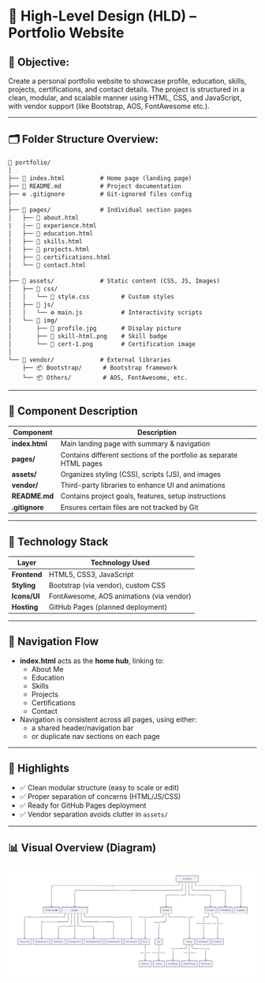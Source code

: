# 📘 High-Level Design (HLD) – Portfolio Website

## 📌 Objective:

Create a personal portfolio website to showcase profile, education, skills, projects, certifications, and contact details. The project is structured in a clean, modular, and scalable manner using HTML, CSS, and JavaScript, with vendor support (like Bootstrap, AOS, FontAwesome etc.).

---

## 🗂️ Folder Structure Overview:

```
📁 portfolio/
│
├── 📄 index.html          # Home page (landing page)
├── 📘 README.md           # Project documentation
├── ⚙️ .gitignore          # Git-ignored files config
│
├── 📁 pages/              # Individual section pages
│   ├── 📄 about.html
|   |── 📄 experience.html
│   ├── 📄 education.html
│   ├── 📄 skills.html
│   ├── 📄 projects.html
│   ├── 📄 certifications.html
│   └── 📄 contact.html
│
├── 📁 assets/             # Static content (CSS, JS, Images)
│   ├── 📁 css/
│   │   └── 🎨 style.css         # Custom styles
│   ├── 📁 js/
│   │   └── ⚙️ main.js           # Interactivity scripts
│   └── 📁 img/
│       ├── 🧑 profile.jpg       # Display picture
│       ├── 📄 skill-html.png    # Skill badge
│       └── 📄 cert-1.png        # Certification image
│
└── 📁 vendor/             # External libraries
    ├── 📦 Bootstrap/      # Bootstrap framework
    └── 📦 Others/         # AOS, FontAwesome, etc.
```

---

## 🧩 Component Description

| Component      | Description                                                         |
| -------------- | ------------------------------------------------------------------- |
| **index.html** | Main landing page with summary & navigation                         |
| **pages/**     | Contains different sections of the portfolio as separate HTML pages |
| **assets/**    | Organizes styling (CSS), scripts (JS), and images                   |
| **vendor/**    | Third-party libraries to enhance UI and animations                  |
| **README.md**  | Contains project goals, features, setup instructions                |
| **.gitignore** | Ensures certain files are not tracked by Git                        |

---

## 🧱 Technology Stack

| Layer        | Technology Used                          |
| ------------ | ---------------------------------------- |
| **Frontend** | HTML5, CSS3, JavaScript                  |
| **Styling**  | Bootstrap (via vendor), custom CSS       |
| **Icons/UI** | FontAwesome, AOS animations (via vendor) |
| **Hosting**  | GitHub Pages (planned deployment)        |

---

## 🔁 Navigation Flow

- **index.html** acts as the **home hub**, linking to:
  - About Me
  - Education
  - Skills
  - Projects
  - Certifications
  - Contact
- Navigation is consistent across all pages, using either:
  - a shared header/navigation bar
  - or duplicate nav sections on each page

---

## 📌 Highlights

- ✅ Clean modular structure (easy to scale or edit)
- ✅ Proper separation of concerns (HTML/JS/CSS)
- ✅ Ready for GitHub Pages deployment
- ✅ Vendor separation avoids clutter in `assets/`

---

## 📊 Visual Overview (Diagram)

![HLD Diagram](Assets/Images/Flow.svg)
